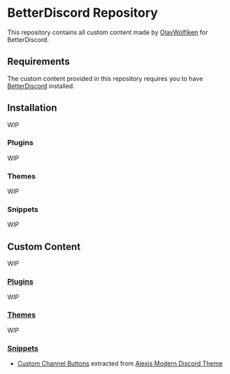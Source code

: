 # BetterDiscord Repository
This repository contains all custom content made by [OlavWolfiken](https://github.com/OlavWolfiken) for BetterDiscord.

## Requirements
The custom content provided in this repository requires you to have [BetterDiscord](https://betterdiscord.app/) installed.

## Installation
WIP

### Plugins
WIP

### Themes
WIP

### Snippets
WIP

## Custom Content
WIP

### [Plugins](https://olavwolfiken.github.io/BetterDiscord/Plugins)
WIP

### [Themes](https://olavwolfiken.github.io/BetterDiscord/Themes)
WIP

### [Snippets](https://olavwolfiken.github.io/BetterDiscord/Snippets)
- [Custom Channel Buttons](https://olavwolfiken.github.io/BetterDiscord/Snippets/custom-channel-buttons.css) extracted from [Alexis Modern Discord Theme](https://alexisjonsson.github.io/BetterDiscordAddons/Themes/modern-discord.theme.css)
